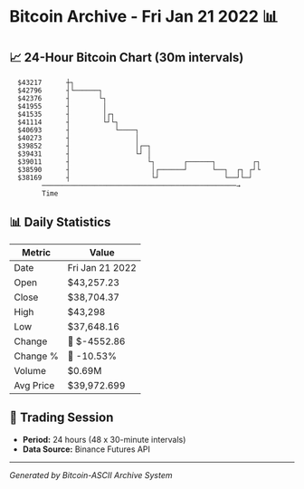 # Bitcoin Archive - Fri Jan 21 2022 📊

## 📈 24-Hour Bitcoin Chart (30m intervals)

```
  $43217      ┼┐                                               
  $42796      ┤└──────┐                                        
  $42376      ┤       └┐                                       
  $41955      ┤        │                                       
  $41535      ┤        │┌┐                                     
  $41114      ┤        └┘└┐                                    
  $40693      ┤           └────┐                               
  $40273      ┤                │                               
  $39852      ┤                │┌─┐                            
  $39431      ┤                └┘ │                            
  $39011      ┤                   └┐       ┌──────┐         ┌┐ 
  $38590      ┤                    │┌──────┘      └──┐  ┌┐ ┌┘└ 
  $38169      ┤                    └┘                └──┘└─┘   
        ────────────────────────────────────────────────→
        Time
```

## 📊 Daily Statistics

| Metric | Value |
|--------|-------|
| Date | Fri Jan 21 2022 |
| Open | $43,257.23 |
| Close | $38,704.37 |
| High | $43,298 |
| Low | $37,648.16 |
| Change | 🔴 $-4552.86 |
| Change % | 🔴 -10.53% |
| Volume | $0.69M |
| Avg Price | $39,972.699 |

## 📅 Trading Session

- **Period:** 24 hours (48 x 30-minute intervals)
- **Data Source:** Binance Futures API

---
*Generated by Bitcoin-ASCII Archive System*
